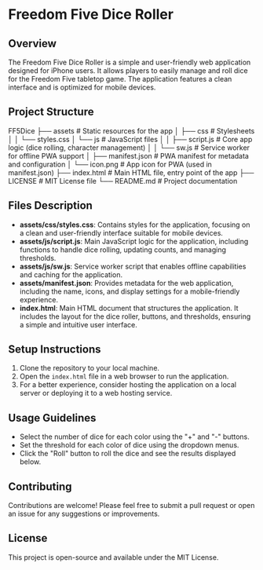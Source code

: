 # Freedom Five Dice Roller

## Overview
The Freedom Five Dice Roller is a simple and user-friendly web application designed for iPhone users. It allows players to easily manage and roll dice for the Freedom Five tabletop game. The application features a clean interface and is optimized for mobile devices.

## Project Structure
FF5Dice
├── assets                 # Static resources for the app
│   ├── css               # Stylesheets
│   │   └── styles.css
│   └── js                # JavaScript files
│   │   ├── script.js     # Core app logic (dice rolling, character management)
│   │   └── sw.js         # Service worker for offline PWA support
│   ├── manifest.json     # PWA manifest for metadata and configuration
│   └── icon.png          # App icon for PWA (used in manifest.json)
├── index.html            # Main HTML file, entry point of the app
├── LICENSE               # MIT License file
└── README.md             # Project documentation

## Files Description
- **assets/css/styles.css**: Contains styles for the application, focusing on a clean and user-friendly interface suitable for mobile devices.
- **assets/js/script.js**: Main JavaScript logic for the application, including functions to handle dice rolling, updating counts, and managing thresholds.
- **assets/js/sw.js**: Service worker script that enables offline capabilities and caching for the application.
- **assets/manifest.json**: Provides metadata for the web application, including the name, icons, and display settings for a mobile-friendly experience.
- **index.html**: Main HTML document that structures the application. It includes the layout for the dice roller, buttons, and thresholds, ensuring a simple and intuitive user interface.

## Setup Instructions
1. Clone the repository to your local machine.
2. Open the `index.html` file in a web browser to run the application.
3. For a better experience, consider hosting the application on a local server or deploying it to a web hosting service.

## Usage Guidelines
- Select the number of dice for each color using the "+" and "-" buttons.
- Set the threshold for each color of dice using the dropdown menus.
- Click the "Roll" button to roll the dice and see the results displayed below.

## Contributing
Contributions are welcome! Please feel free to submit a pull request or open an issue for any suggestions or improvements.

## License
This project is open-source and available under the MIT License.